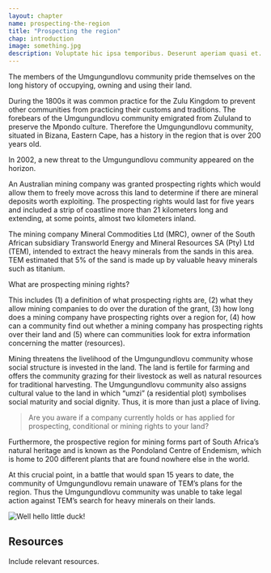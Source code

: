 ```yaml
---
layout: chapter
name: prospecting-the-region
title: "Prospecting the region"
chap: introduction
image: something.jpg
description: Voluptate hic ipsa temporibus. Deserunt aperiam quasi et. Sit quibusdam animi expedita enim et. Voluptatem adipisci ducimus deleniti molestiae nihil odio. Quia maiores in officia. Est itaque quis et vitae. Quaerat nostrum suscipit voluptates voluptatem et consequatur ea.
---
```


The members of the Umgungundlovu community pride themselves on the long history of occupying, owning and using their land.

During the 1800s it was common practice for the Zulu Kingdom to prevent other communities from practicing their customs and traditions. The forebears of the Umgungundlovu community emigrated from Zululand to preserve the Mpondo culture. 
Therefore the Umgungundlovu community, situated in Bizana, Eastern Cape, has a history in the region that is over 200 years old.

In 2002, a new threat to the Umgungundlovu community appeared on the horizon.

An Australian mining company was granted prospecting rights which would allow them to freely move across this land to determine if there are mineral deposits worth exploiting. The prospecting rights would last for five years and included a strip of coastline more than 21 kilometers long and extending, at some points, almost two kilometers inland.

The mining company Mineral Commodities Ltd (MRC), owner of the South African subsidiary Transworld Energy and Mineral Resources SA (Pty) Ltd (TEM), intended to extract the heavy minerals from the sands in this area. TEM estimated that 5% of the sand is made up by valuable heavy minerals such as titanium.

<div class="edu-segment">

<p class="edu-title">What are prospecting mining rights?</p>

This includes (1) a definition of what prospecting rights are, (2) what they allow mining companies to do over the duration of the grant, (3) how long does a mining company have prospecting rights over a region for, (4) how can a community find out whether a mining company has prospecting rights over their land and (5) where can communities look for extra information concerning the matter (resources).

</div>

Mining threatens the livelihood of the Umgungundlovu community whose social structure is invested in the land. 
The land is fertile for farming and offers the community grazing for their livestock as well as natural resources for traditional harvesting. The Umgungundlovu community also assigns cultural value to the land in which “umzi” (a residential plot) symbolises social maturity and social dignity. Thus, it is more than just a place of living.

> Are you aware if a company currently holds or has applied for prospecting, conditional or mining rights to your land?

Furthermore, the prospective region for mining forms part of South Africa’s natural heritage and is known as the Pondoland Centre of Endemism, which is home to 200 different plants that are found nowhere else in the world.

At this crucial point, in a battle that would span 15 years to date, the community of Umgungundlovu remain unaware of TEM’s plans for the region. Thus the Umgungundlovu community was unable to take legal action against TEM’s search for heavy minerals on their lands.

![Well hello little duck!](http://cdnimg.in/wp-content/uploads/2015/06/collection-of-cute-baby-duck.jpg)

## Resources

Include relevant resources.